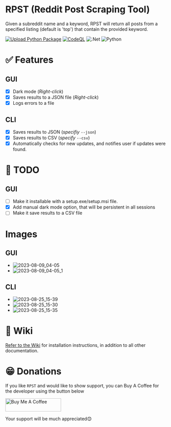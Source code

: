 # RPST (Reddit Post Scraping Tool)
Given a subreddit name and a keyword, RPST will return all posts from a specified listing (default is 'top') that contain the provided keyword.

[![Upload Python Package](https://github.com/bellingcat/reddit-post-scraping-tool/actions/workflows/python-publish.yml/badge.svg)](https://github.com/rly0nheart/reddit-post-scraping-tool/actions/workflows/python-publish.yml) [![CodeQL](https://github.com/bellingcat/reddit-post-scraping-tool/actions/workflows/codeql.yml/badge.svg)](https://github.com/rly0nheart/reddit-post-scraping-tool/actions/workflows/codeql.yml) ![.Net](https://img.shields.io/badge/.NET-5C2D91?style=flat&logo=.net&logoColor=white) ![Python](https://img.shields.io/badge/python-3670A0?style=flat&logo=python&logoColor=ffdd54)

# ✅ Features
## GUI
- [x] Dark mode (*Right-click*)
- [x] Saves results to a JSON file (*Right-click*)
- [x] Logs errors to a file 

## CLI
- [x] Saves results to JSON (*specifiy* `--json`)
- [x] Saves results to CSV (*specify* `--csv`)
- [x] Automatically checks for new updates, and notifies user if updates were found.

# 📃 TODO
## GUI
- [ ] Make it installable with a setup.exe/setup.msi file.
- [x] Add manual dark mode option, that will be persistent in all sessions
- [ ] Make it save results to a CSV file

# Images
## GUI
* ![2023-08-09_04-05](https://github.com/bellingcat/reddit-post-scraping-tool/assets/74001397/d8917a35-3eac-44ce-aa96-1f9685095254)
* ![2023-08-09_04-05_1](https://github.com/bellingcat/reddit-post-scraping-tool/assets/74001397/d2fe7269-91d4-49ad-87fb-44282c5637a7)

## CLI
* ![2023-08-25_15-39](https://github.com/bellingcat/reddit-post-scraping-tool/assets/74001397/4bca09b3-271f-452d-81a7-39c9986539f2)
* ![2023-08-25_15-30](https://github.com/bellingcat/reddit-post-scraping-tool/assets/74001397/2b39bdfa-87d0-4038-90cd-14e7d3b6a84b)
* ![2023-08-25_15-35](https://github.com/bellingcat/reddit-post-scraping-tool/assets/74001397/47ba23ad-8d32-49c5-8c16-34a903fbc581)




# 📖 Wiki
[Refer to the Wiki](https://github.com/bellingcat/reddit-post-scraping-tool/wiki) for installation instructions, in addition to all other documentation.

# 😁 Donations
If you like `RPST` and would like to show support, you can Buy A Coffee for the developer using the button below

<a href="https://www.buymeacoffee.com/_rly0nheart" target="_blank"><img src="https://cdn.buymeacoffee.com/buttons/default-orange.png" alt="Buy Me A Coffee" height="41" width="174"></a>

Your support will be much appreciated😊
